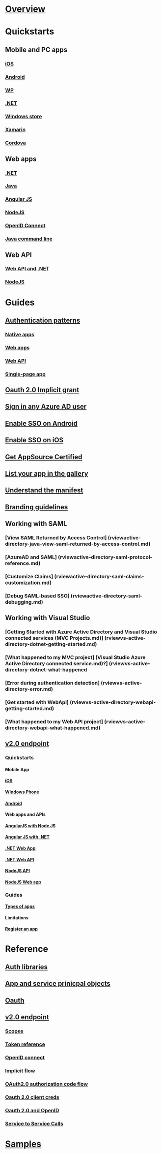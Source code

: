 # [Overview](rviewactive-directory-developers-guide.md)
# Quickstarts
## Mobile and PC apps
### [iOS](rviewactive-directory-devquickstarts-ios.md)
### [Android](rviewactive-directory-devquickstarts-android.md)
### [WP](rviewactive-directory-devquickstarts-windowsphone.md)
### [.NET](rviewactive-directory-devquickstarts-dotnet.md)
### [Windows store](rviewactive-directory-devquickstarts-windowsstore.md)
### [Xamarin](rviewactive-directory-devquickstarts-xamarin.md)
### [Cordova](rviewactive-directory-devquickstarts-cordova.md)
## Web apps
### [.NET](rviewactive-directory-devquickstarts-webapp-dotnet.md)
### [Java](rviewactive-directory-devquickstarts-webapp-java.md)
### [Angular JS](rviewactive-directory-devquickstarts-angular.md)
### [NodeJS](rviewactive-directory-devquickstarts-openidconnect-nodejs.md)
### [OpenID Connect](rviewactive-directory-protocols-openid-connect-code.md)
### [Java command line](rviewactive-directory-devquickstarts-headless-java.md)
## Web API
### [Web API and .NET](rviewactive-directory-devquickstarts-webapi-dotnet.md)
### [NodeJS](rviewactive-directory-devquickstarts-webapi-nodejs.md)
# Guides
## [Authentication patterns](rviewactive-directory-authentication-scenarios#basics-of-authentication-in-azure-ad.md)
### [Native apps](rviewactive-directory-authentication-scenarios#native-application-to-web-api.md)
### [Web apps](rviewactive-directory-authentication-scenarios#web-application-to-web-api.md)
### [Web API](rviewactive-directory-authentication-scenarios#web-application-to-web-api.md)
### [Single-page app](rviewactive-directory-authentication-scenarios#single-page-application-spa.md)
## [Oauth 2.0 Implicit grant](rviewactive-directory-dev-understanding-oauth2-implicit-grant.md)
## [Sign in any Azure AD user](rviewactive-directory-devhowto-multi-tenant-overview.md)
## [Enable SSO on Android](rviewactive-directory-sso-android.md)
## [Enable SSO on iOS](rviewactive-directory-sso-ios.md)
## [Get AppSource Certified](http://docs.microsoft.com/azure/active-directory/active-directory-devhowto-appsource-certified.md)
## [List your app in the gallery](http://docs.microsoft.com/azure/active-directory/active-directory-app-gallery-listing.md)
## [Understand the manifest](http://docs.microsoft.com/azure/active-directory/active-directory-application-manifest.md)
## [Branding guidelines](rviewactive-directory-branding-guidelines.md)
## Working with SAML
### [View SAML Returned by Access Control] (rviewactive-directory-java-view-saml-returned-by-access-control.md)
### [AzureAD and SAML] (rviewactive-directory-saml-protocol-reference.md)
### [Customize Claims] (rviewactive-directory-saml-claims-customization.md)
### [Debug SAML-based SSO] (rviewactive-directory-saml-debugging.md)
## Working with Visual Studio
### [Getting Started with Azure Active Directory and Visual Studio connected services (MVC Projects.md)] (rviewvs-active-directory-dotnet-getting-started.md)
### [What happened to my MVC project] (Visual Studio Azure Active Directory connected service.md)?] (rviewvs-active-directory-dotnet-what-happened
### [Error during authentication detection] (rviewvs-active-directory-error.md)
### [Get started with WebApi] (rviewvs-active-directory-webapi-getting-started.md)
### [What happened to my Web API project] (rviewvs-active-directory-webapi-what-happened.md)
## [v2.0 endpoint](active-directory-v2-app-registration.md)
### Quickstarts
#### Mobile App
#### [iOS](rviewactive-directory-v2-devquickstarts-ios.md)
#### [Windows Phone](http://docs.microsoft.com/azure/active-directory/active-directory-v2-devquickstarts-wpf.md)
#### [Android](http://docs.microsoft.com/azure/active-directory/active-directory-v2-devquickstarts-android.md)
#### Web apps and APIs
#### [AngularJS with Node JS](http://docs.microsoft.com/azure/active-directory/active-directory-v2-devquickstarts-angular-node.md)
#### [Angular JS with .NET](http://docs.microsoft.com/azure/active-directory/active-directory-v2-devquickstarts-angular-dotnet.md)
#### [.NET Web App](http://docs.microsoft.com/azure/active-directory/active-directory-v2-devquickstarts-dotnet-web.md)
#### [.NET Web API](http://docs.microsoft.com/azure/active-directory/active-directory-v2-devquickstarts-dotnet-api.md)
#### [NodeJS API](http://docs.microsoft.com/azure/active-directory/active-directory-v2-devquickstarts-node-api.md)
#### [NodeJS Web app](rviewactive-directory-v2-devquickstarts-node-web.md)
### Guides
#### [Types of apps](rviewactive-directory-v2-flows.md)
#### Limitations
#### [Register an app](http://docs.microsoft.com/azure/active-directory/active-directory-v2-app-registration.md)
# Reference
## [Auth libraries](rviewactive-directory-authentication-libraries.md)
## [App and service prinicpal objects](rviewactive-directory-application-objects.md)
## [Oauth](rviewactive-directory-protocols-oauth-code.md)
## [v2.0 endpoint](active-directory-v2-app-registration.md)
### [Scopes](http://docs.microsoft.com/azure/active-directory/active-directory-v2-scopes.md)
### [Token reference](http://docs.microsoft.com/azure/active-directory/active-directory-v2-tokens.md)
### [OpenID connect](http://docs.microsoft.com/azure/active-directory/active-directory-v2-protocols-oidc.md)
### [Implicit flow](http://docs.microsoft.com/azure/active-directory/active-directory-v2-protocols-implicit.md)
### [OAuth2.0 authorization code flow](rviewactive-directory-v2-protocols-oauth-code.md)
### [Oauth 2.0 client creds](rviewactive-directory-v2-protocols-oauth-client-creds.md)
### [Oauth 2.0 and OpenID](rviewactive-directory-v2-protocols.md)
### [Service to Service Calls](http://docs.microsoft.com/azure/active-directory/active-directory-protocols-oauth-service-to-service.md)
# [Samples](rviewactive-directory-code-samples.md)
